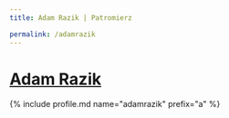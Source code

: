 ```yaml
---
title: Adam Razik | Patromierz

permalink: /adamrazik
---
```


# [Adam Razik](https://patronite.pl/adamrazik)

{% include profile.md name="adamrazik" prefix="a" %}
